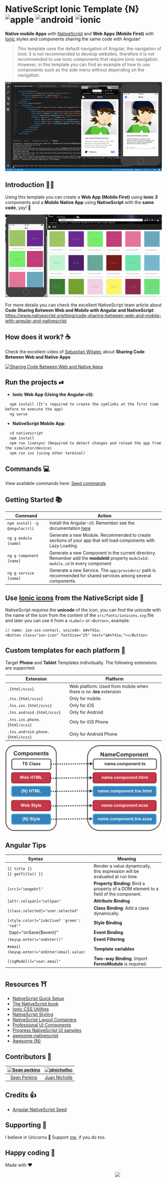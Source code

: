 # NativeScript Ionic Template {N} ![apple](https://cdn3.iconfinder.com/data/icons/picons-social/57/16-apple-32.png) ![android](https://cdn3.iconfinder.com/data/icons/logos-3/228/android-32.png) ![ionic](https://cdn3.iconfinder.com/data/icons/logos-3/512/Ionic_Logo-2-64.png)
**Native mobile Apps** with [NativeScript](https://www.nativescript.org/) and **Web Apps (Mobile First)** with [Ionic](http://ionicframework.com/) styles and components sharing the same code with Angular!
>This template uses the default navigation of Angular, the navigation of Ionic 3 is not recommended to develop websites, therefore it is not recommended to use Ionic components that require Ionic navigation. However, in this template you can find an example of how to use components such as the side menu without depending on the navigation.

![NativeScript and Ionic](img/nativescript-ionic.png)

## Introduction 👨‍💻
Using this template you can create a **Web App (Mobile First)** using **Ionic 3** components and a **Mobile Native App** using **NativeScript** with the **same code**, yay! 👏

![Native and Web Grid](img/grid.png)

For more details you can check the excellent NativeScript team article about **Code Sharing Between Web and Mobile with Angular and NativeScript**: https://www.nativescript.org/blog/code-sharing-between-web-and-mobile-with-angular-and-nativescript

## How does it work? ☕
Check the excellent video of [Sebastian Witalec](https://github.com/sebawita) about **Sharing Code Between Web and Native Apps** 

[![Sharing Code Between Web and Native Apps](https://img.youtube.com/vi/HMPkXk_vXDw/0.jpg)](https://youtu.be/HMPkXk_vXDw?t=11m56s)


## Run the projects ⏯

* **Ionic Web App (Using the Angular-cli)**:
```
  npm install (It's required to create the symlinks at the first time before to execute the app)
  ng serve
```

* **NativeScript Mobile App**:
```
  cd nativescript
  npm install
  npm run livesync (Required to detect changes and reload the app from the simulator/device)
  npm run ios (using other terminal)
```

## Commands 💻
View available commands here: [Seed commands](https://github.com/TeamMaestro/angular-native-seed/wiki/Seed-Commands)

## Getting Started 📚
Command | Action
------- | ------
`npm install -g @angular/cli` | Install the Angular-cli. Remember see the documentation [here](https://github.com/angular/angular-cli#generating-components-directives-pipes-and-services)
`ng g module [name]` | Generate a new Module. Recommended to create sections of your app that will load components with Lazy Loading.
`ng g component [name]` | Generate a new Component in the current directory. Remember add the **moduleId** property `moduleId: module.id` in every component
`ng g service [name]` | Generate a new Service. The `app/providers/` path is recommended for shared services among several components.

## Use [Ionic icons](https://ionicframework.com/docs/ionicons/) from the NativeScript side 🎁
NativeScript requires the **unicode** of the icon, you can find the unicode with the name of the icon from the content of the `src/fonts/ionicons.svg` file and later you can use it from a `<Label>` or `<Button>`, example:
```
// name: ion-ios-contact, unicode: &#xf41a;
<Button class="ion-icon" fontSize="25" text="&#xf41a;"></Button>
```

## Custom templates for each platform 🥂
Target **Phone** and **Tablet** Templates individually. The following extensions are supported:

Extension                        | Platform
-------------------------------- | -----------
`.{html/scss}`                   | Web platform. Used from mobile when there is no **.tns** extension
`.tns.{html/scss}`               | Only for mobile
`.tns.ios.{html/scss}`           | Only for iOS
`.tns.android.{html/scss}`       | Only for Android
`.tns.ios.phone.{html/scss}`     | Only for iOS Phone 
`.tns.android.phone.{html/scss}` | Only for Android Phone

![Code Splitting](img/code-splitting.png)

## Angular Tips
Syntax                            | Meaning
--------------------------------- | -----------
`{{ title }}`<br/>`{{ getTitle() }}` | Render a value dynamically, this expression will be evaluated at run time.
`[src]="imageUrl"`                | **Property Binding:** Bind a property of a DOM element to a field of the component.
`[attr.colspan]="colSpan"`        | **Attribute Binding** 
`[class.selected]="user.selected"`| **Class Binding**: Add a class dynamically.
`[style.color]="isActive? 'green': 'red'"` | **Style Binding**
`(tap)="onSave($event)"           | **Event Binding**
`(keyup.enter)="onEnter()"`       | **Event Filtering**
`#email (keyup.enter)="onEnter(email.value)` | **Template variables**
`[(ngModel)]="user.email"`        | **Two-way Binding**. Import **FormsModule** is required.

## Resources ⛩
- [NativeScript Quick Setup](https://docs.nativescript.org/start/quick-setup)
- [The NativeScript book](https://www.nativescript.org/get-the-nativescript-book)
- [Ionic CSS Utilities](http://ionicframework.com/docs/theming/css-utilities/)
- [NativeScript Styling](https://docs.nativescript.org/ui/styling#supported-css-properties)
- [NativeScript Layout Containers](https://docs.nativescript.org/ui/layout-containers)
- [Professional UI Components](https://www.nativescript.org/ui-for-nativescript)
- [Progress NativeScript UI samples](https://github.com/telerik/nativescript-ui-samples-angular)
- [awesome-nativescript](https://github.com/jbristowe/awesome-nativescript)
- [Awesome {N}](https://github.com/DeviantJS/awesome-nativescript)

## Contributors 🥇
| [<img alt="Sean perkins" src="https://avatars1.githubusercontent.com/u/13732623?v=3&s=117" width="117">](https://github.com/sean-perkins) | [<img alt="jdnichollsc" src="https://avatars3.githubusercontent.com/u/2154886?v=3&s=117" width="117">](https://github.com/jdnichollsc) 
:---: | :---: |
[Sean Perkins](https://github.com/sean-perkins) | [Juan Nicholls](mailto:jdnichollsc@hotmail.com) |

## Credits 👍
* [Angular NativeScript Seed](https://github.com/TeamMaestro/angular-native-seed)

## Supporting 🍻
I believe in Unicorns 🦄
Support [me](http://www.paypal.me/jdnichollsc/2), if you do too.

## Happy coding 💯
Made with ❤️

<img width="150px" src="http://phaser.azurewebsites.net/assets/nicholls.png" align="right">
